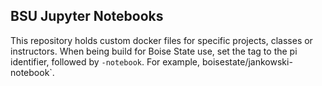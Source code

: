 ## BSU Jupyter Notebooks

This repository holds custom docker files for specific projects, classes or
instructors.  When being build for Boise State use, set the tag to the pi
identifier, followed by `-notebook`.  For example,
boisestate/jankowski-notebook`.


